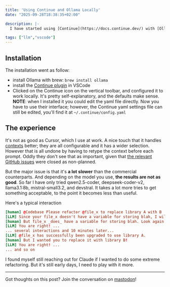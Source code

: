 ```yaml
---
title: 'Using Continue and Ollama Locally'
date: "2025-09-28T18:38:35+02:00"

description: |-
  I have started using [Continue](https://docs.continue.dev/) with [Ollama](https://ollama.com/) to have a local llm assist my coding. It's no [Cursor](https://cursor.com/), but then again it's free.

tags: ["llm","vscode"]
---
```



## Installation

The installation went as follow:

- install Ollama with brew: `brew install ollama`
- install the [Continue plugin](https://marketplace.visualstudio.com/items?itemName=Continue.continue) in VSCode
- Clicked on the Continue icon on the vertical toolbar, and configured it to work locally. It's pretty self-explanatory, and the defaults make sense. **NOTE**: when I installed it you could edit the yaml file directly. Now you have to use their interface; however, the Continue yaml settings file can still be edited, you'll find it at `~/.continue/config.yaml`

## The experience

It's not as good as Cursor, which I use at work. A nice touch that it handles [contexts](https://docs.continue.dev/customize/custom-providers) better; they are all configurable and it has a wider selection. However that is all undone by having to retype the context before each prompt. Oddly they don't see that as important, given that [the relevant GitHub issues](https://github.com/continuedev/continue/issues/5180) were closed as non-planned.

But the major issue is that it's **a lot slower** than the commercial counterparts. And depending on the model you use, **the results are not as good**. So far I have only tried qwen2.5-coder, deepseek-coder-v2, llama3.1:8b, mistral-small3.2, and devstral. It takes a lot more tries to get something acceptable, to the point it becomes less than useful.

Here's a typical interaction

```toml
[human] @Codebase Please refactor @file_x to replace library A with B
[LLM] Since your file_x doesn't have a variable for storing blah, I will add one..
[human] But file_x _does_ have a variable for storing blah. Look again at line 123
[LLM] You are right! ...
... several interactions and 10 minutes later...
[LLM] @file_x has successfully been upgraded to use library A.
[human] But I wanted you to replace it with library B!
[LLM] You are right! ...
... and so on
```

I found myself still reaching out for Claude if I wanted to do some extreme refactoring. But it's still early days, I need to play with it more.

<hr>

Got thoughts on this post? Join the conversation on [mastodon](https://hachyderm.io/@gotofritz/115283032572469459)!
